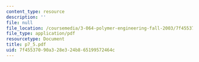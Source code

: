 ```yaml
---
content_type: resource
description: ''
file: null
file_location: /coursemedia/3-064-polymer-engineering-fall-2003/7f45537090a328e324b865199572464c_p7_5.pdf
file_type: application/pdf
resourcetype: Document
title: p7_5.pdf
uid: 7f455370-90a3-28e3-24b8-65199572464c
---
```

